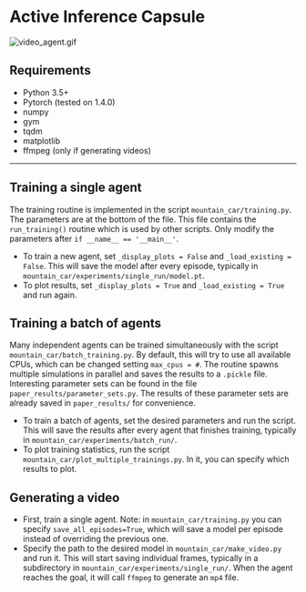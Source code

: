 # Active Inference Capsule

![video_agent.gif]()

## Requirements
- Python 3.5+
- Pytorch (tested on 1.4.0)
- numpy
- gym
- tqdm
- matplotlib
- ffmpeg (only if generating videos)

---

## Training a single agent
The training routine is implemented in the script `mountain_car/training.py`. The parameters are at the bottom of the file. This file contains the `run_training()` routine which is used by other scripts. Only modify the parameters after `if __name__ == '__main__'`.

- To train a new agent, set `_display_plots = False` and `_load_existing = False`. This will save the model after every episode, typically in `mountain_car/experiments/single_run/model.pt`.
- To plot results, set `_display_plots = True` and `_load_existing = True` and run again.

## Training a batch of agents
Many independent agents can be trained simultaneously with the script `mountain_car/batch_training.py`. By default, this will try to use all available CPUs, which can be changed setting `max_cpus = #`.
The routine spawns multiple simulations in parallel and saves the results to a `.pickle` file. Interesting parameter sets can be found in the file `paper_results/parameter_sets.py`. The results of these parameter sets are already saved in `paper_results/` for convenience.

- To train a batch of agents, set the desired parameters and run the script. This will save the results after every agent that finishes training, typically in `mountain_car/experiments/batch_run/`.
- To plot training statistics, run the script `mountain_car/plot_multiple_trainings.py`. In it, you can specify which results to plot. 

## Generating a video
- First, train a single agent. Note: in `mountain_car/training.py` you can specify `save_all_episodes=True`, which will save a model per episode instead of overriding the previous one.
- Specify the path to the desired model in `mountain_car/make_video.py` and run it. This will start saving individual frames, typically in a subdirectory in `mountain_car/experiments/single_run/`. When the agent reaches the goal, it will call `ffmpeg` to generate an `mp4` file.

